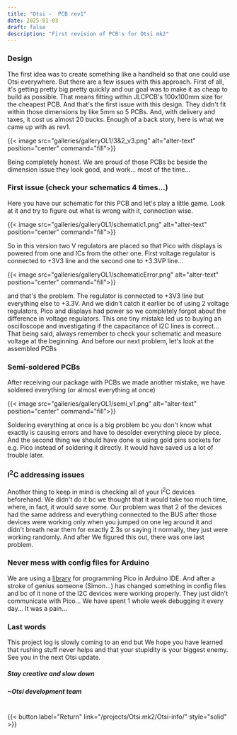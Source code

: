```yaml
---
title: "Otsi -  PCB rev1"
date: 2025-01-03
draft: false
description: "First revision of PCB's for Otsi mk2"
---
```


### Design
The first idea was to create something like a handheld so that one could use Otsi everywhere. But there are a few issues with this approach. First of all, it's getting pretty big pretty quickly and our goal was to make it as cheap to build as possible. That means fitting within JLCPCB's 100x100mm size for the cheapest PCB. And that's the first issue with this design. They didn't fit within those dimensions by like 5mm so 5 PCBs. And, with delivery and taxes, it cost us almost 20 bucks. Enough of a back story, here is what we came up with as rev1.

{{< image src="galleries/galleryOL1/3&2_v3.png" alt="alter-text" position="center" command="fill">}}

Being completely honest. We are proud of those PCBs bc beside the dimension issue they look good, and work... most of the time...

### First issue (check your schematics 4 times...)
Here you have our schematic for this PCB and let's play a little game. Look at it and try to figure out what is wrong with it, connection wise.

{{< image src="galleries/galleryOL1/schematic1.png" alt="alter-text" position="center" command="fill">}}

So in this version two V regulators are placed so that Pico with displays is powered from one and ICs from the other one. First voltage regulator is connected to +3V3 line and the second one to +3.3VP line...

{{< image src="galleries/galleryOL1/schematicError.png" alt="alter-text" position="center" command="fill">}}

and that's the problem. The regulator is connected to +3V3 line but everything else to +3.3V. And we didn't catch it earlier bc of using 2 voltage regulators, Pico and displays had power so we completely forgot about the difference in voltage regulators. This one tiny mistake led us to buying an oscilloscope and investigating if the capacitance of I2C lines is correct... That being said, always remember to check your schematic and measure voltage at the beginning. And before our next problem, let's look at the assembled PCBs

### Semi-soldered PCBs
After receiving our package with PCBs we made another mistake, we have soldered everything (or almost everything at once)

{{< image src="galleries/galleryOL1/semi_v1.png" alt="alter-text" position="center" command="fill">}}

Soldering everything at once is a big problem bc you don't know what exactly is causing errors and have to desolder everything piece by piece. And the second thing we should have done is using gold pins sockets for e.g. Pico instead of soldering it directly. It would have saved us a lot of trouble later.

### I<sup>2</sup>C addressing issues
Another thing to keep in mind is checking all of your I<sup>2</sup>C devices beforehand. We didn't do it bc we thought that it would take too much time, where, in fact, it would save some. Our problem was that 2 of the devices had the same address and everything connected to the BUS after those devices were working only when you jumped on one leg around it and didn't breath near them for exactly 2.3s or saying it normally, they just were working randomly. And after We figured this out, there was one last problem.

### Never mess with config files for Arduino
We are using a [library](https://github.com/earlephilhower/arduino-pico) for programming Pico in Arduino IDE. And after a stroke of genius someone (Simon...) has changed something in config files and bc of it none of the I2C devices were working properly. They just didn't communicate with Pico... We have spent 1 whole week debugging it every day... It was a pain...

### Last words
This project log is slowly coming to an end but We hope you have learned that rushing stuff never helps and that your stupidity is your biggest enemy. See you in the next Otsi update.

##### Stay creative and slow down  
##### ~Otsi development team

<br/>
{{< button label="Return" link="/projects/Otsi.mk2/Otsi-info/" style="solid" >}}














